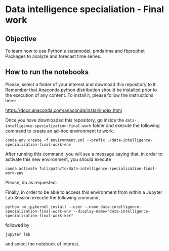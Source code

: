 # Data intelligence specialiation - Final work

## Objective

To learn how to use Python's statsmodel, pmdarima and fbprophet Packages to analyze and forecast time series. 

## How to run the notebooks

Please, select a folder of your interest and download this repository to it. Remember that Anaconda python distribution should be installed prior to the execution of any content. To install it, please follow the instructions here:

https://docs.anaconda.com/anaconda/install/index.html

Once you have downloaded this repository, go inside the `data-intelligence-specialization-final-work` folder and execute the following command to create an ad-hoc environment to work:

`conda env create -f environment.yml --prefix ./data-intelligence-specialization-final-work-env`

After running this command, you will see a message saying that, in order to activate this new environment, you should execute  

`conda activate full/path/to/data-intelligence-specialization-final-work-env`

Please, do as requested.  

Finally, in order to be able to access this environment from within a Jupyter Lab Session execute the following command,

`python -m ipykernel install --user --name data-intelligence-specialization-final-work-env --display-name="data-intelligence-specialization-final-work-ker"`

followed by 

`jupyter lab`

and select the notebook of interest.
